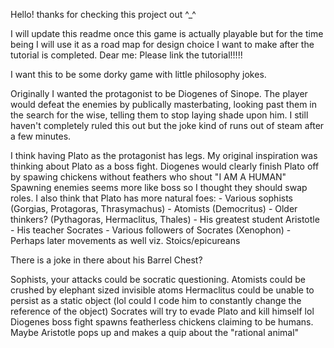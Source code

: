 Hello! thanks for checking this project out ^_^

I will update this readme once this game is actually playable but for the time being I will use it as a road map for design choice I want to make after the tutorial is completed.
Dear me: Please link the tutorial!!!!!

I want this to be some dorky game with little philosophy jokes.

Originally I wanted the protagonist to be Diogenes of Sinope.
The player would defeat the enemies by publically masterbating, looking past them in the search for the wise, telling them to stop laying shade upon him.
I still haven't completely ruled this out but the joke kind of runs out of steam after a few minutes.

I think having Plato as the protagonist has legs.
My original inspiration was thinking about Plato as a boss fight. Diogenes would clearly finish Plato off by spawing chickens without feathers who shout "I AM A HUMAN"
Spawning enemies seems more like boss so I thought they should swap roles. 
I also think that Plato has more natural foes:
    - Various sophists (Gorgias, Protagoras, Thrasymachus)
    - Atomists (Democritus)
    - Older thinkers? (Pythagoras, Hermaclitus, Thales)
    - His greatest student Aristotle
    - His teacher Socrates
    - Various followers of Socrates (Xenophon)
    - Perhaps later movements as well viz. Stoics/epicureans
 
 
 There is a joke in there about his Barrel Chest?
 
 Sophists, your attacks could be socratic questioning.
 Atomists could be crushed by elephant sized invisible atoms
 Hermaclitus could be unable to persist as a static object (lol could I code him to constantly change the reference of the object)
 Socrates will try to evade Plato and kill himself lol
 Diogenes boss fight spawns featherless chickens claiming to be humans.
 Maybe Aristotle pops up and makes a quip about the "rational animal"
 